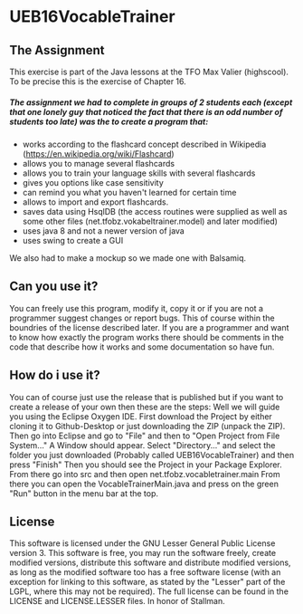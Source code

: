 # UEB16VocableTrainer

## The Assignment
This exercise is part of the Java lessons at the TFO Max Valier (highscool). To be precise this is the exercise of Chapter 16.  

##### The assignment we had to complete in groups of 2 students each (except that one lonely guy that noticed the fact that there is an odd number of students too late) was the to create a program that:

- works according to the flashcard concept described in Wikipedia (https://en.wikipedia.org/wiki/Flashcard)
- allows you to manage several flashcards
- allows you to train your language skills with several flashcards
- gives you options like case sensitivity
- can remind you what you haven't learned for certain time
- allows to import and export flashcards.
- saves data using HsqlDB (the access routines were supplied as well as some other files (net.tfobz.vokabeltrainer.model) and later modified)
- uses java 8 and not a newer version of java
- uses swing to create a GUI
      
We also had to make a mockup so we made one with Balsamiq.

## Can you use it?
You can freely use this program, modify it, copy it or if you are not a programmer suggest changes or report bugs. This of course within the boundries of the license described later.
If you are a programmer and want to know how exactly the program works there should be comments in the code that describe how it works and some documentation so have fun.

## How do i use it?
You can of course just use the release that is published but if you want to create a release of your own then these are the steps:
Well we will guide you using the Eclipse Oxygen IDE. First download the Project by either cloning it to Github-Desktop or just downloading the ZIP (unpack the ZIP).
Then go into Eclipse and go to "File" and then to "Open Project from File System..."
A Window should appear. Select "Directory..." and select the folder you just downloaded (Probably called UEB16VocableTrainer) and then press "Finish"
Then you should see the Project in your Package Explorer. From there go into src and then open net.tfobz.vocabletrainer.main
From there you can open the VocableTrainerMain.java and press on the green "Run" button in the menu bar at the top.

## License
This software is licensed under the GNU Lesser General Public License version 3. This software is free, you may run the software freely, create modified versions, distribute this software and distribute modified versions, as long as the modified software too has a free software license (with an exception for linking to this software, as stated by the "Lesser" part of the LGPL, where this may not be required). The full license can be found in the LICENSE and LICENSE.LESSER files. In honor of Stallman.
